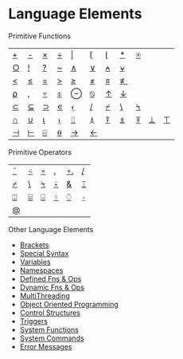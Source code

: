 <h1 class="heading"><span class="name">Language Elements</span></h1>

Primitive Functions

<table class="Normal">
    <tr>
        <td class="Dyalog"><a href="../plus">+</a> </td>
        <td class="Dyalog"><a href="../minus">-</a> </td>
        <td class="Dyalog"><a href="../times">×</a> </td>
        <td class="Dyalog"><a href="../divide">÷</a> </td>
        <td class="Dyalog"><a href="../stile">|</a> </td>
        <td class="Dyalog"><a href="../upstile">⌈</a> </td>
        <td class="Dyalog"><a href="../downstile">⌊</a> </td>
        <td class="Dyalog"><a href="../star">*</a> </td>
        <td class="Dyalog"><a href="../log">⍟</a> </td>
        <td>&#160;</td>
        <td>&#160;</td>
    </tr>
    <tr>
        <td class="Dyalog"><a href="../circle">○</a> </td>
        <td class="Dyalog"><a href="../exclamation-mark">!</a> </td>
        <td class="Dyalog"><a href="../question-mark">?</a> </td>
        <td class="Dyalog"><a href="../tilde">~</a> </td>
        <td class="Dyalog"><a href="../logical-and">∧</a> </td>
        <td class="Dyalog"><a href="../logical-or">∨</a> </td>
        <td class="Dyalog"><a href="../logical-nand">⍲</a> </td>
        <td class="Dyalog"><a href="../logical-nor">⍱</a> </td>
        <td class="Dyalog">&#160; </td>
        <td>&#160;</td>
        <td>&#160;</td>
    </tr>
    <tr>
        <td class="Dyalog"><a href="../less-than">&lt;</a> </td>
        <td class="Dyalog"><a href="../less-than-or-equal-to">≤</a> </td>
        <td class="Dyalog"><a href="../equal">=</a> </td>
        <td class="Dyalog"><a href="../greater-than">&gt;</a> </td>
        <td class="Dyalog"><a href="../greater-than-or-equal-to">≥</a> </td>
        <td class="Dyalog"><a href="../not-equal">≠</a> </td>
        <td class="Dyalog"><a href="../equal-underbar">≡</a> </td>
        <td class="Dyalog"><a href="../equal-underbar-slash">≢</a> </td>
        <td>&#160;</td>
        <td>&#160;</td>
        <td>&#160;</td>
    </tr>
    <tr>
        <td class="Dyalog"><a href="../rho">⍴</a> </td>
        <td class="Dyalog"><a href="../comma">,</a> </td>
        <td class="Dyalog"><a href="../comma-bar">⍪</a> </td>
        <td class="Dyalog"><a href="../circle-stile">⌽</a> </td>
        <td class="Dyalog"><a href="../circle-bar">⊖</a> </td>
        <td class="Dyalog"><a href="../circle-backslash">⍉</a> </td>
        <td class="Dyalog"><a href="../up-arrow">↑</a> </td>
        <td class="Dyalog"><a href="../down-arrow">↓</a> </td>
        <td class="Dyalog">&#160; </td>
        <td>&#160;</td>
        <td>&#160;</td>
    </tr>
    <tr>
        <td class="Dyalog"><a href="../left-shoe">⊂</a> </td>
        <td class="Dyalog"><a href="../left-shoe-underbar">⊆</a> </td>
        <td class="Dyalog"><a href="../right-shoe">⊃</a> </td>
        <td class="Dyalog"><a href="../epsilon">∊</a> </td>
        <td class="Dyalog"><a href="../epsilon-underbar">⍷</a> </td>
        <td class="Dyalog"><a href="../slash">/</a> </td>
        <td class="Dyalog"><a href="../slash-bar">⌿</a> </td>
        <td class="Dyalog"><a href="../slope">\</a> </td>
        <td class="Dyalog"><a href="../slope-bar">⍀</a> </td>
        <td class="Dyalog">&#160; </td>
        <td>&#160;</td>
    </tr>
    <tr>
        <td class="Dyalog"><a href="../up-shoe">∩</a> </td>
        <td class="Dyalog"><a href="../down-shoe">∪</a> </td>
        <td class="Dyalog"><a href="../iota">⍳</a> </td>
        <td class="Dyalog"><a href="../iota-underbar">⍸</a> </td>
        <td class="Dyalog"><a href="../squad">⌷</a> </td>
        <td class="Dyalog"><a href="../grade-up">⍋</a> </td>
        <td class="Dyalog"><a href="../grade-down">⍒</a> </td>
        <td class="Dyalog"><a href="../hydrant">⍎</a> </td>
        <td class="Dyalog"><a href="../thorn">⍕</a> </td>
        <td class="Dyalog"><a href="../up-tack">⊥</a> </td>
        <td class="Dyalog"><a href="../down-tack">⊤</a> </td>
    </tr>
    <tr>
        <td class="Dyalog"><a href="../left-tack">⊣</a> </td>
        <td class="Dyalog"><a href="../right-tack">⊢</a> </td>
        <td class="Dyalog"><a href="../domino">⌹</a> </td>
        <td class="Dyalog"><a href="../zilde">⍬</a> </td>
        <td class="Dyalog"><a href="../right-arrow">→</a> </td>
        <td class="Dyalog"><a href="../left-arrow">←</a> </td>
        <td>&#160;</td>
        <td>&#160;</td>
        <td>&#160;</td>
        <td>&#160;</td>
        <td>&#160;</td>
    </tr>
</table>

Primitive Operators

<table class="Normal">
    <tr>
        <td class="Dyalog"><a href="../diaeresis">¨</a> </td>
        <td class="Dyalog"><a href="../tilde-diaeresis">⍨</a> </td>
        <td class="Dyalog"><a href="../jot">∘</a> </td>
        <td class="Dyalog"><a href="../dot">.</a> </td>
        <td class="Dyalog"><a href="../../primitive-operators/outer-product">∘.</a> </td>
        <td class="Dyalog"><a href="../slash">/</a> </td>
    </tr>
    <tr>
        <td class="Dyalog"><a href="../slash-bar">⌿</a> </td>
        <td class="Dyalog"><a href="../backslash">\</a> </td>
        <td class="Dyalog"><a href="../backslash-bar">⍀</a> </td>
        <td class="Dyalog"><a href="../star-diaeresis">⍣</a> </td>
        <td class="Dyalog"><a href="../ampersand">&amp;</a> </td>
        <td class="Dyalog"><a href="../ibeam">⌶</a> </td>
    </tr>
    <tr>
        <td class="Dyalog"><a href="../quad-colon">⍠</a> </td>
        <td class="Dyalog"><a href="../quad-equal">⌸</a> </td>
        <td class="Dyalog"><a href="../quad-diamond">⌺</a> </td>
        <td class="Dyalog"><a href="../jot-diaeresis">⍤</a> </td>
        <td class="Dyalog"><a href="../circle-diaeresis">⍥</a> </td>
        <td class="Dyalog"><a href="../jot-underbar">⍛</a> </td>
    </tr>
    <tr>
        <td class="Dyalog"><a href="../at">@</a></td>
        <td></td>
        <td></td>
        <td></td>
        <td></td>
        <td></td>
    </tr>
</table>

Other Language Elements

- [Brackets](../brackets)
- [Special Syntax](../special-symbols)
- [Variables](../../../programming-reference-guide/introduction/arrays/arrays)
- [Namespaces](../../../programming-reference-guide/introduction/namespaces/namespaces)
- [Defined Fns & Ops](../../../programming-reference-guide/defined-functions-and-operators/introduction)
- [Dynamic Fns & Ops](../../../programming-reference-guide/defined-functions-and-operators/dfns-and-dops/dynamic-functions-and-operators)
- [MultiThreading](../../../programming-reference-guide/threads/multithreading-overview)
- [Object Oriented Programming](../../../programming-reference-guide/object-oriented-programming/introducing-classes/introducing-classes)
- [Control Structures](../../../programming-reference-guide/defined-functions-and-operators/traditional-functions-and-operators/control-structures/control-structures-summary)
- [Triggers](../../../programming-reference-guide/triggers/triggers)
- [System Functions](../../system-functions/introduction)
- [System Commands](../../system-commands/introduction)
- [Error Messages](../../../programming-reference-guide/error-messages/apl-errors)

